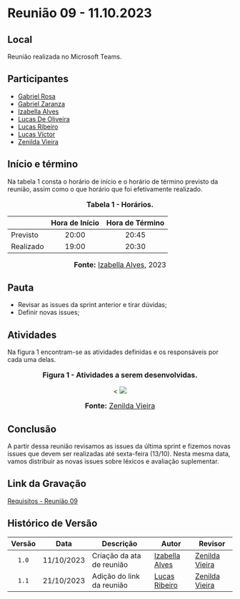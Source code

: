 # Reunião 09 - 11.10.2023

## Local

Reunião realizada no Microsoft Teams.

## Participantes

* [Gabriel Rosa](https://github.com/gabrielrosa09)
* [Gabriel Zaranza](https://github.com/GZaranza)
* [Izabella Alves](https://github.com/izabellaalves)
* [Lucas De Oliveira](https://github.com/LucasOliveiraDiasMarquesFerreira)
* [Lucas Ribeiro](https://github.com/lucassouzs)
* [Lucas Víctor](https://github.com/Lucas13032003)
* [Zenilda Vieira](https://github.com/zenildavieira)

## Início e término

Na tabela 1 consta o horário de início e o horário de término previsto da reunião, assim como o que horário que foi efetivamente realizado.

<div align="center">
<font size="3"><p style="text-align: center"><b>Tabela 1 - Horários.</b></p></font>
</div>

|               | Hora de Início   | Hora de Término   |
| ------------- | :--------------: | :---------------: |
| Previsto      |      20:00       |      20:45        |
| Realizado     |      19:00       |      20:30        |

<div align="center">
<font size="3"><p style="text-align: center"><b>Fonte:</b> <a href="https://github.com/izabellaalves">Izabella Alves</a>, 2023</p></font>
</div>

## Pauta

* Revisar as issues da sprint anterior e tirar dúvidas;
* Definir novas issues;

## Atividades
Na figura 1 encontram-se as atividades definidas e os responsáveis por cada uma delas.

<div align="center">
<font size="3"><p style="text-align: center"><b>Figura 1 - Atividades a serem desenvolvidas.</b></p></font>
<
<img src="https://github.com/Requisitos-de-Software/2023.2-Economia-DF/blob/main/docs/imagens/atas/atividadesreuniao9.jpeg?raw=true">

<font size="3"><p style="text-align: center"><b>Fonte:</b> <a href="https://github.com/zenildavieira">Zenilda Vieira</a></p></font>
</div>

## Conclusão

A partir dessa reunião revisamos as issues da última sprint e fizemos novas issues que devem ser realizadas até sexta-feira (13/10). Nesta mesma data, vamos distribuir as novas issues sobre léxicos e avaliação suplementar.

## Link da Gravação

[Requisitos - Reunião 09](https://studio.youtube.com/video/lFs9BQYdoIM/edit)

## Histórico de Versão

| Versão | Data | Descrição | Autor | Revisor |
| :----: | ---- | --------- | ----- | ------- |
| `1.0`  |11/10/2023| Criação da ata de reunião | [Izabella Alves](https://github.com/izabellaalves) |[Zenilda Vieira](https://github.com/zenildavieira)  |
| `1.1`  |21/10/2023| Adição do link da reunião | [Lucas Ribeiro](https://github.com/lucassouzs) |[Zenilda Vieira](https://github.com/zenildavieira)  |
